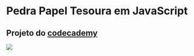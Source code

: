 # Pedra Papel Tesoura em JavaScript
## Projeto do <a href="https://www.codecademy.com/">codecademy</a>
<img src="https://st2.depositphotos.com/1340907/8260/v/600/depositphotos_82602614-stock-illustration-rock-paper-scissors.jpg"/>
